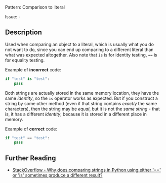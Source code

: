 Pattern: Comparison to literal

Issue: -

## Description

Used when comparing an object to a literal, which is usually what you do not want to do, since you can end up comparing to a different literal than what was expected altogether.
Also note that `is` is for identity testing, `==` is for equality testing.


Example of **incorrect** code:

```python
if "test" is "test":
    pass
```

Both strings are actually stored in the same memory location, they have the same _identity_, so the `is` operator works as expected. But if you construct a string by some other method (even if that string contains _exactly_ the same characters), then the string may be _equal_, but it is not the _same string_ - that is, it has a different _identity_, because it is stored in a different place in memory.


Example of **correct** code:

```python
if "test" == "test":
    pass
```

## Further Reading

* [StackOverflow - Why does comparing strings in Python using either '==' or 'is' sometimes produce a different result?](http://stackoverflow.com/questions/1504717/why-does-comparing-strings-in-python-using-either-or-is-sometimes-produce)
